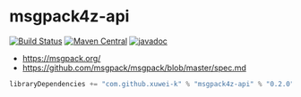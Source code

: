 # msgpack4z-api

[![Build Status](https://travis-ci.com/msgpack4z/msgpack4z-api.svg?branch=master)](https://travis-ci.com/msgpack4z/msgpack4z-api)
[![Maven Central](https://maven-badges.herokuapp.com/maven-central/com.github.xuwei-k/msgpack4z-api/badge.svg)](https://maven-badges.herokuapp.com/maven-central/com.github.xuwei-k/msgpack4z-api)
[![javadoc](https://javadoc-badge.appspot.com/com.github.xuwei-k/msgpack4z-api.svg?label=javadoc)](https://javadoc-badge.appspot.com/com.github.xuwei-k/msgpack4z-api?javadocio=true)

- <https://msgpack.org/>
- <https://github.com/msgpack/msgpack/blob/master/spec.md>

```scala
libraryDependencies += "com.github.xuwei-k" % "msgpack4z-api" % "0.2.0"
```
